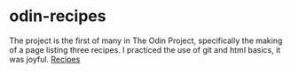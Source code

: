 # odin-recipes
The project is the first of many in The Odin Project, specifically the making of a page listing three recipes.
I practiced the use of git and html basics, it was joyful.
<a href="../odin-recipes/indexOR.html"/>Recipes</a>